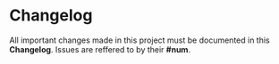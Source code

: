 # Changelog
All important changes made in this project must be documented in this **Changelog**.
Issues are reffered to by their **#num**.
